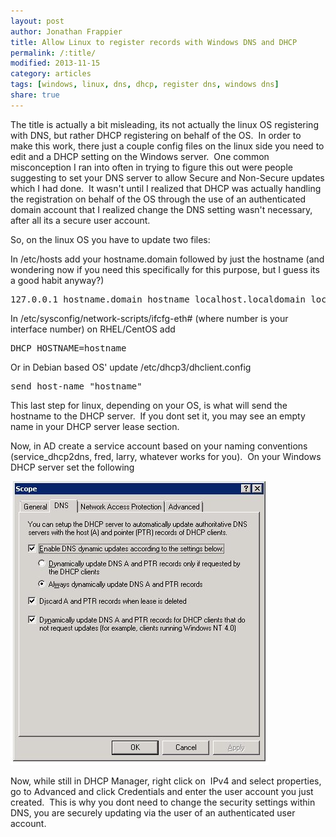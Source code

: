 ```yaml
---
layout: post
author: Jonathan Frappier
title: Allow Linux to register records with Windows DNS and DHCP
permalink: /:title/
modified: 2013-11-15
category: articles
tags: [windows, linux, dns, dhcp, register dns, windows dns]
share: true
---
```

The title is actually a bit misleading, its not actually the linux OS registering with DNS, but rather DHCP registering on behalf of the OS.  In order to make this work, there just a couple config files on the linux side you need to edit and a DHCP setting on the Windows server.  One common misconception I ran into often in trying to figure this out were people suggesting to set your DNS server to allow Secure and Non-Secure updates which I had done.  It wasn't until I realized that DHCP was actually handling the registration on behalf of the OS through the use of an authenticated domain account that I realized change the DNS setting wasn't necessary, after all its a secure user account.

So, on the linux OS you have to update two files:

In /etc/hosts add your hostname.domain followed by just the hostname (and wondering now if you need this specifically for this purpose, but I guess its a good habit anyway?)
<pre>127.0.0.1 hostname.domain hostname localhost.localdomain localhost</pre>
In /etc/sysconfig/network-scripts/ifcfg-eth# (where number is your interface number) on RHEL/CentOS add
<pre>DHCP_HOSTNAME=hostname</pre>
Or in Debian based OS' update /etc/dhcp3/dhclient.config
<pre>send host-name "hostname"</pre>
This last step for linux, depending on your OS, is what will send the hostname to the DHCP server.  If you dont set it, you may see an empty name in your DHCP server lease section.

Now, in AD create a service account based on your naming conventions (service_dhcp2dns, fred, larry, whatever works for you).  On your Windows DHCP server set the following

<img src="/images/fulls/dhcp.jpg" class="fit image">

Now, while still in DHCP Manager, right click on  IPv4 and select properties, go to Advanced and click Credentials and enter the user account you just created.  This is why you dont need to change the security settings within DNS, you are securely updating via the user of an authenticated user account.
